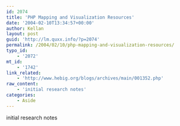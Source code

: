 ```yaml
---
id: 2074
title: 'PHP Mapping and Visualization Resources'
date: '2004-02-10T13:34:57+00:00'
author: Kellan
layout: post
guid: 'http://lm.quxx.info/?p=2074'
permalink: /2004/02/10/php-mapping-and-visualization-resources/
typo_id:
    - '2072'
mt_id:
    - '1742'
link_related:
    - 'http://www.hebig.org/blogs/archives/main/001352.php'
raw_content:
    - 'initial research notes'
categories:
    - Aside
---
```


initial research notes